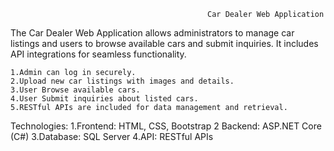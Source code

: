 												Car Dealer Web Application
The Car Dealer Web Application allows administrators to manage car listings and users to browse available cars and submit inquiries.
It includes API integrations for seamless functionality.

	1.Admin can log in securely.
	2.Upload new car listings with images and details.
	3.User Browse available cars.
	4.User Submit inquiries about listed cars.
	5.RESTful APIs are included for data management and retrieval.

Technologies:
	1.Frontend: HTML, CSS, Bootstrap
	2 Backend: ASP.NET Core (C#)
	3.Database: SQL Server
	4.API: RESTful APIs

